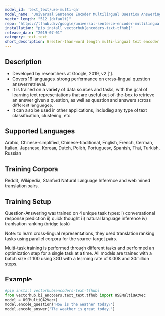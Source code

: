 ```yaml
---
model_id: 'text_text/use-multi-qa'
model_name: "Universal Sentence Encoder Multilingual Question Answering"
vector_length: "512 (default)"
repo: "https://tfhub.dev/google/universal-sentence-encoder-multilingual-qa/3"
installation: "pip install vectorhub[encoders-text-tfhub]"
release_date: "2019-07-01"
category: text-text
short_description: Greater-than-word length multi-lingual text encoder for question answer retrieval.
---
```


## Description

- Developed by researchers at Google, 2019, v2 [1].
- Covers 16 languages, strong performance on cross-lingual question answer retrieval.
- It is trained on a variety of data sources and tasks, with the goal of learning text representations that are useful out-of-the-box to retrieve an answer given a question, as well as question and answers across different languages.
- It can also be used in other applications, including any type of text classification, clustering, etc.


## Supported Languages

Arabic, Chinese-simplified, Chinese-traditional, English, French, German, Italian, Japanese, Korean, Dutch, Polish, Portuguese, Spanish, Thai, Turkish, Russian

## Training Corpora

Reddit, Wikipedia, Stanford Natural Language Inference and web mined translation pairs.

## Training Setup 

Question-Answering was trained on 4 unique task types:
i) conversational response prediction
ii) quick thought 
iii) natural language inference 
iv) tranlsation ranking (bridge task)

Note: to learn cross-lingual representations, they used translation ranking tasks using parallel corpora for the source-target pairs. 

Multi-task training is performed through different tasks and performed an optimization step for a single task at a time. 
All models are trained with a batch size of 100 using SGD with a learning rate of 0.008 and 30million steps.

## Example

```python
#pip install vectorhub[encoders-text-tfhub]
from vectorhub.bi_encoders.text_text.tfhub import USEMultiQA2Vec
model = USEMultiQA2Vec()
model.encode_question('How is the weather today?')
model.encode_answer('The weather is great today.')
```

